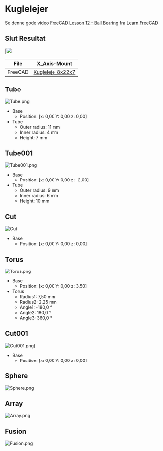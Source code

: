 # Kuglelejer

Se denne gode video [FreeCAD Lesson 12 - Ball Bearing](https://www.youtube.com/watch?v=vb1Jp4uh06Q) fra 
[Learn FreeCAD](https://www.youtube.com/channel/UC_9HwDkwxllq5lFGkYBIH9g)


## Slut Resultat

|![](./Images/8x22x7.png)

| File   | X_Axis-Mount |
| ---    | ---           |
|FreeCAD |[Kugleleje_8x22x7](./BallBearing8x22x7.FCStd)|

## Tube

![Tube.png](./Images/Tube.png)

* Base
  * Position: [x: 0,00 Y: 0,00 z: 0,00]  
* Tube
  * Outer radius: 11 mm
  * Inner radius: 4 mm
  * Height: 7 mm

## Tube001

![Tube001.png](./Images/Tube001.png)

* Base
  * Position: [x: 0,00 Y: 0,00 z: -2,00]  
* Tube
  * Outer radius: 9 mm
  * Inner radius: 6 mm
  * Height: 10 mm

## Cut

![Cut](./Images/Cut.png)

* Base
  * Position: [x: 0,00 Y: 0,00 z: 0,00]  

## Torus

![Torus.png](./Images/Cut%2BTorus.png)

* Base
  * Position: [x: 0,00 Y: 0,00 z: 3,50]  
* Torus
  * Radius1: 7,50 mm
  * Radius2: 2,25 mm
  * Angle1: -180,0 °
  * Angle2: 180,0 °
  * Angle3: 360,0 °

## Cut001

![Cut001.png)](./Images/Cut001.png)

* Base
  * Position: [x: 0,00 Y: 0,00 z: 0,00]  

## Sphere

![Sphere.png](./Images/Sphere.png)

## Array

![Array.png](./Images/Array.png)

## Fusion

![Fusion.png](./Images/Fusion.png)
